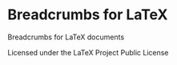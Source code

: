 Breadcrumbs for LaTeX
=====================

Breadcrumbs for LaTeX documents

Licensed under the LaTeX Project Public License